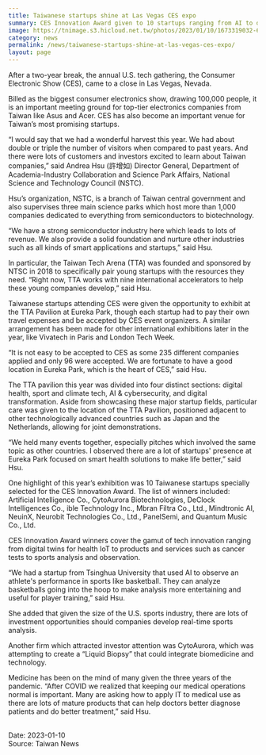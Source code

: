 ```yaml
---
title: Taiwanese startups shine at Las Vegas CES expo
summary: CES Innovation Award given to 10 startups ranging from AI to digital healthcare
image: https://tnimage.s3.hicloud.net.tw/photos/2023/01/10/1673319032-63bcd278d7258.jpeg
category: news
permalink: /news/taiwanese-startups-shine-at-las-vegas-ces-expo/
layout: page
---
```


After a two-year break, the annual U.S. tech gathering, the Consumer Electronic Show (CES), came to a close in Las Vegas, Nevada.

Billed as the biggest consumer electronics show, drawing 100,000 people, it is an important meeting ground for top-tier electronics companies from Taiwan like Asus and Acer. CES has also become an important venue for Taiwan’s most promising startups.

“I would say that we had a wonderful harvest this year. We had about double or triple the number of visitors when compared to past years. And there were lots of customers and investors excited to learn about Taiwan companies,” said Andrea Hsu (許增如) Director General, Department of Academia-Industry Collaboration and Science Park Affairs, National Science and Technology Council (NSTC).

Hsu’s organization, NSTC, is a branch of Taiwan central government and also supervises three main science parks which host more than 1,000 companies dedicated to everything from semiconductors to biotechnology.

“We have a strong semiconductor industry here which leads to lots of revenue. We also provide a solid foundation and nurture other industries such as all kinds of smart applications and startups,” said Hsu.

In particular, the Taiwan Tech Arena (TTA) was founded and sponsored by NTSC in 2018 to specifically pair young startups with the resources they need. “Right now, TTA works with nine international accelerators to help these young companies develop,” said Hsu.

Taiwanese startups attending CES were given the opportunity to exhibit at the TTA Pavilion at Eureka Park, though each startup had to pay their own travel expenses and be accepted by CES event organizers. A similar arrangement has been made for other international exhibitions later in the year, like Vivatech in Paris and London Tech Week.

“It is not easy to be accepted to CES as some 235 different companies applied and only 96 were accepted. We are fortunate to have a good location in Eureka Park, which is the heart of CES,” said Hsu.

The TTA pavilion this year was divided into four distinct sections: digital health, sport and climate tech, AI & cybersecurity, and digital transformation. Aside from showcasing these major startup fields, particular care was given to the location of the TTA Pavilion, positioned adjacent to other technologically advanced countries such as Japan and the Netherlands, allowing for joint demonstrations.

“We held many events together, especially pitches which involved the same topic as other countries. I observed there are a lot of startups' presence at Eureka Park focused on smart health solutions to make life better,” said Hsu.

One highlight of this year’s exhibition was 10 Taiwanese startups specially selected for the CES Innovation Award. The list of winners included: Artificial Intelligence Co., CytoAurora Biotechnologies, DeClock Intelligences Co., ible Technology Inc., Mbran Filtra Co., Ltd., Mindtronic AI, NeuinX, Neurobit Technologies Co., Ltd., PanelSemi, and Quantum Music Co., Ltd.

CES Innovation Award winners cover the gamut of tech innovation ranging from digital twins for health IoT to products and services such as cancer tests to sports analysis and observation.

“We had a startup from Tsinghua University that used AI to observe an athlete's performance in sports like basketball. They can analyze basketballs going into the hoop to make analysis more entertaining and useful for player training,” said Hsu.

She added that given the size of the U.S. sports industry, there are lots of investment opportunities should companies develop real-time sports analysis.

Another firm which attracted investor attention was CytoAurora, which was attempting to create a “Liquid Biopsy” that could integrate biomedicine and technology.

Medicine has been on the mind of many given the three years of the pandemic. “After COVID we realized that keeping our medical operations normal is important. Many are asking how to apply IT to medical use as there are lots of mature products that can help doctors better diagnose patients and do better treatment,” said Hsu.

<br/>
Date: 2023-01-10
<br/>
Source: Taiwan News
